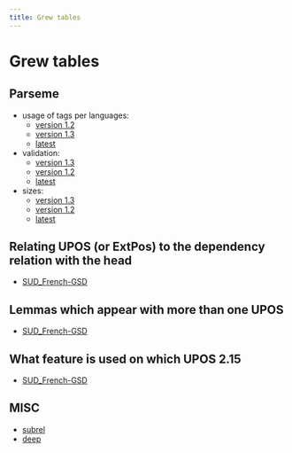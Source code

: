 ```yaml
---
title: Grew tables
---
```


# Grew tables

## Parseme
 - usage of tags per languages:
   - [version 1.2](index.html?data=parseme/labels@1.2)
   - [version 1.3](index.html?data=parseme/labels@1.3)
   - [latest](index.html?data=parseme/labels@latest)
 - validation:
   - [version 1.3](index.html?data=parseme/valid@1.3)
   - [version 1.2](index.html?data=parseme/valid@1.2)
   - [latest](index.html?data=parseme/valid@latest)
 - sizes:
   - [version 1.3](index.html?data=parseme/sizes@1.3)
   - [version 1.2](index.html?data=parseme/sizes@1.2)
   - [latest](index.html?data=parseme/sizes@latest)


## Relating UPOS (or ExtPos) to the dependency relation with the head
 - [SUD_French-GSD](index.html?data=SUD_French-GSD/label_upos@2.15)

## Lemmas which appear with more than one UPOS
 - [SUD_French-GSD](index.html?data=SUD_French-GSD/amb_lemma@2.15)

## What feature is used on which UPOS 2.15
 - [SUD_French-GSD](index.html?data=SUD_French-GSD/pos_features@2.15)

## MISC
 - [subrel](index.html?data=sud/subrel)
 - [deep](index.html?data=sud/deep)